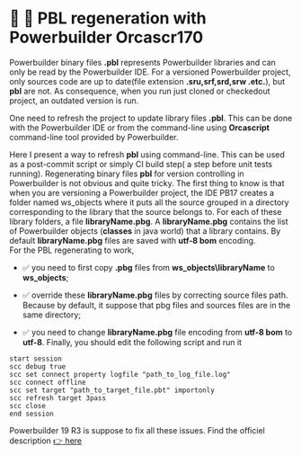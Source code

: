 # :information_desk_person: :poop: PBL regeneration with Powerbuilder Orcascr170

Powerbuilder binary files **.pbl**  represents  Powerbuilder libraries and can only be read by the Powerbuilder IDE.
For a  versioned Powerbuilder project, only sources code are up to date(file extension **.sru,srf,srd,srw .etc.**), but **pbl** are not. As consequence, when you run  just cloned or checkedout project, an  outdated version is run.

One need to refresh the project to update library files **.pbl**. This can be done with the Powerbuilder IDE or from the command-line using **Orcascript** command-line tool provided by Powerbuilder.

Here I present a way to refresh **pbl** using command-line. This can be used as a post-commit script or simply CI build step( a step before unit tests running).
Regenerating binary files **pbl**  for version controlling in Powerbuilder is not obvious and quite tricky.
The first thing to know is that when you are versioning a Powerbuilder project, the IDE PB17 creates a folder named ws_objects where it puts all the source grouped in a directory corresponding to the library that the source belongs to.
For each of these library folders, a file  **libraryName.pbg**. A  **libraryName.pbg** contains the list of Powerbuilder objects (**classes** in java world) that a library contains.
By default **libraryName.pbg** files are saved with **utf-8 bom** encoding.  
For the PBL regenerating to work,

- :white_check_mark: you need  to first copy **.pbg** files  from **ws_objects\libraryName** to **ws_objects**;

- :white_check_mark: override these  **libraryName.pbg** files by correcting source files path. Because by default, it suppose that pbg files and sources files are in the same directory;

- :white_check_mark: you need to change **libraryName.pbg** file encoding from **utf-8 bom** to **utf-8**.
Finally, you should edit the following script and run it

```Powerbuilder
start session
scc debug true
scc set connect property logfile "path_to_log_file.log" 
scc connect offline
scc set target "path_to_target_file.pbt" importonly
scc refresh target 3pass
scc close
end session
```

Powerbuilder 19 R3 is suppose to fix all these issues. Find the officiel description [:point_right: here](https://docs.appeon.com/pb2019r3/whats_new/Source_control_enhancements.html)
